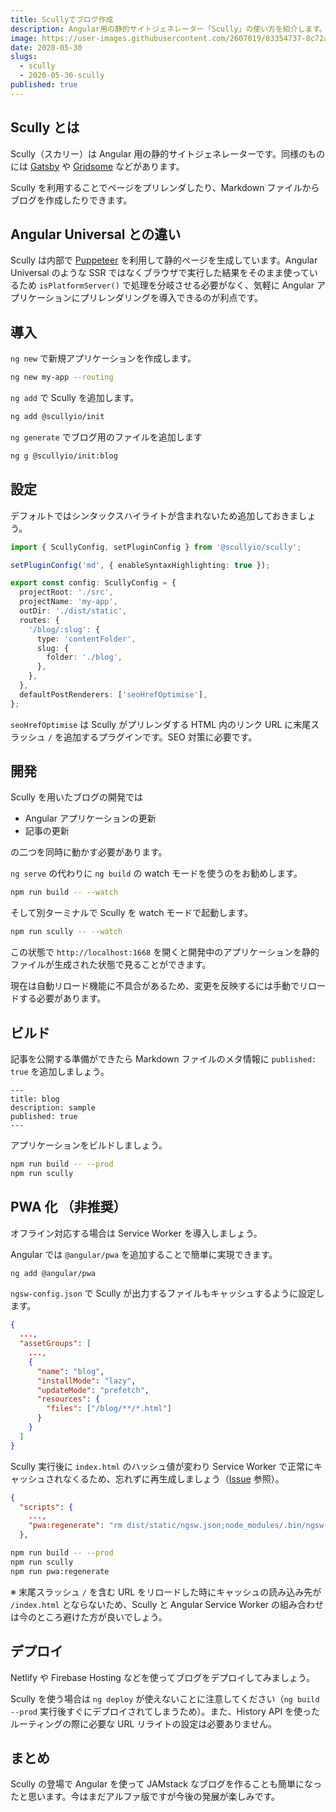 ```yaml
---
title: Scullyでブログ作成
description: Angular用の静的サイトジェネレーター「Scully」の使い方を紹介します。Scully を利用することでページをプリレンダしたり、Markdownファイルからブログを作成したりできます。
image: https://user-images.githubusercontent.com/2607019/83354737-8c72a680-a395-11ea-9269-6ac310a7181e.png
date: 2020-05-30
slugs:
  - scully
  - 2020-05-30-scully
published: true
---
```


## Scully とは

Scully（スカリー）は Angular 用の静的サイトジェネレーターです。同様のものには [Gatsby](https://www.gatsbyjs.org/) や [Gridsome](https://gridsome.org/) などがあります。

Scully を利用することでページをプリレンダしたり、Markdown ファイルからブログを作成したりできます。

## Angular Universal との違い

Scully は内部で [Puppeteer](https://github.com/puppeteer/puppeteer) を利用して静的ページを生成しています。Angular Universal のような SSR ではなくブラウザで実行した結果をそのまま使っているため `isPlatformServer()` で処理を分岐させる必要がなく、気軽に Angular アプリケーションにプリレンダリングを導入できるのが利点です。

## 導入

`ng new` で新規アプリケーションを作成します。

```bash
ng new my-app --routing
```

`ng add` で Scully を追加します。

```bash
ng add @scullyio/init
```

`ng generate` でブログ用のファイルを追加します

```bash
ng g @scullyio/init:blog
```

## 設定

デフォルトではシンタックスハイライトが含まれないため追加しておきましょう。

```ts
import { ScullyConfig, setPluginConfig } from '@scullyio/scully';

setPluginConfig('md', { enableSyntaxHighlighting: true });

export const config: ScullyConfig = {
  projectRoot: './src',
  projectName: 'my-app',
  outDir: './dist/static',
  routes: {
    '/blog/:slug': {
      type: 'contentFolder',
      slug: {
        folder: './blog',
      },
    },
  },
  defaultPostRenderers: ['seoHrefOptimise'],
};
```

`seoHrefOptimise` は Scully がプリレンダする HTML 内のリンク URL に末尾スラッシュ `/` を追加するプラグインです。SEO 対策に必要です。

## 開発

Scully を用いたブログの開発では

- Angular アプリケーションの更新
- 記事の更新

の二つを同時に動かす必要があります。

`ng serve` の代わりに `ng build` の watch モードを使うのをお勧めします。

```bash
npm run build -- --watch
```

そして別ターミナルで Scully を watch モードで起動します。

```bash
npm run scully -- --watch
```

この状態で `http://localhost:1668` を開くと開発中のアプリケーションを静的ファイルが生成された状態で見ることができます。

現在は自動リロード機能に不具合があるため、変更を反映するには手動でリロードする必要があります。

## ビルド

記事を公開する準備ができたら Markdown ファイルのメタ情報に `published: true` を追加しましょう。

```
---
title: blog
description: sample
published: true
---
```

アプリケーションをビルドしましょう。

```bash
npm run build -- --prod
npm run scully
```

## PWA 化 （非推奨）

オフライン対応する場合は Service Worker を導入しましょう。

Angular では `@angular/pwa` を追加することで簡単に実現できます。

```bash
ng add @angular/pwa
```

`ngsw-config.json` で Scully が出力するファイルもキャッシュするように設定します。

```json
{
  ...,
  "assetGroups": [
    ...,
    {
      "name": "blog",
      "installMode": "lazy",
      "updateMode": "prefetch",
      "resources": {
        "files": ["/blog/**/*.html"]
      }
    }
  ]
}
```

Scully 実行後に `index.html` のハッシュ値が変わり Service Worker で正常にキャッシュされなくるため、忘れずに再生成しましょう（[Issue](https://github.com/scullyio/scully/issues/529) 参照）。

```json
{
  "scripts": {
    ...,
    "pwa:regenerate": "rm dist/static/ngsw.json;node_modules/.bin/ngsw-config dist/static ./ngsw-config.json"
  },
```

```bash
npm run build -- --prod
npm run scully
npm run pwa:regenerate
```

※ 末尾スラッシュ `/` を含む URL をリロードした時にキャッシュの読み込み先が `/index.html` とならないため、Scully と Angular Service Worker の組み合わせは今のところ避けた方が良いでしょう。

## デプロイ

Netlify や Firebase Hosting などを使ってブログをデプロイしてみましょう。

Scully を使う場合は `ng deploy` が使えないことに注意してください（`ng build --prod` 実行後すぐにデプロイされてしまうため）。また、History API を使ったルーティングの際に必要な URL リライトの設定は必要ありません。

## まとめ

Scully の登場で Angular を使って JAMstack なブログを作ることも簡単になったと思います。今はまだアルファ版ですが今後の発展が楽しみです。
